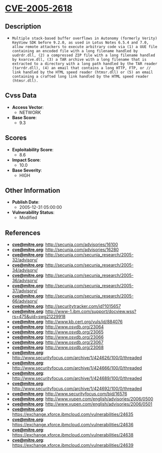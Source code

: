 
# [CVE-2005-2618](https://cve.mitre.org/cgi-bin/cvename.cgi?name=CVE-2005-2618)

## Description

- `Multiple stack-based buffer overflows in Autonomy (formerly Verity) KeyView SDK before 9.2.0, as used in Lotus Notes 6.5.4 and 7.0, allow remote attackers to execute arbitrary code via (1) a UUE file containing an encoded file with a long filename handled by uudrdr.dll, (2) a compressed ZIP file with a long filename handled by kvarcve.dll, (3) a TAR archive with a long filename that is extracted to a directory with a long path handled by the TAR reader (tarrdr.dll), (4) an email that contains a long HTTP, FTP, or // link handled by the HTML speed reader (htmsr.dll) or (5) an email containing a crafted long link handled by the HTML speed reader (htmsr.dll).`

## Cvss Data

- **Access Vector**:
  - NETWORK
- **Base Score**:
  - 9.3

## Scores

- **Exploitability Score**:
  - 8.6
- **Impact Score**:
  - 10.0
- **Base Severity**:
  - HIGH

## Other Information

- **Publish Date**:
  - 2005-12-31 05:00:00
- **Vulnerability Status**:
  - Modified

## References

- **cve@mitre.org**: http://secunia.com/advisories/16100
- **cve@mitre.org**: http://secunia.com/advisories/16280
- **cve@mitre.org**: http://secunia.com/secunia_research/2005-32/advisory/
- **cve@mitre.org**: http://secunia.com/secunia_research/2005-34/advisory/
- **cve@mitre.org**: http://secunia.com/secunia_research/2005-36/advisory/
- **cve@mitre.org**: http://secunia.com/secunia_research/2005-37/advisory/
- **cve@mitre.org**: http://secunia.com/secunia_research/2005-66/advisory/
- **cve@mitre.org**: http://securitytracker.com/id?1015657
- **cve@mitre.org**: http://www-1.ibm.com/support/docview.wss?rs=475&uid=swg21229918
- **cve@mitre.org**: http://www.kb.cert.org/vuls/id/884076
- **cve@mitre.org**: http://www.osvdb.org/23064
- **cve@mitre.org**: http://www.osvdb.org/23065
- **cve@mitre.org**: http://www.osvdb.org/23066
- **cve@mitre.org**: http://www.osvdb.org/23067
- **cve@mitre.org**: http://www.osvdb.org/23068
- **cve@mitre.org**: http://www.securityfocus.com/archive/1/424626/100/0/threaded
- **cve@mitre.org**: http://www.securityfocus.com/archive/1/424666/100/0/threaded
- **cve@mitre.org**: http://www.securityfocus.com/archive/1/424689/100/0/threaded
- **cve@mitre.org**: http://www.securityfocus.com/archive/1/424692/100/0/threaded
- **cve@mitre.org**: http://www.securityfocus.com/bid/16576
- **cve@mitre.org**: http://www.vupen.com/english/advisories/2006/0500
- **cve@mitre.org**: http://www.vupen.com/english/advisories/2006/0501
- **cve@mitre.org**: https://exchange.xforce.ibmcloud.com/vulnerabilities/24635
- **cve@mitre.org**: https://exchange.xforce.ibmcloud.com/vulnerabilities/24636
- **cve@mitre.org**: https://exchange.xforce.ibmcloud.com/vulnerabilities/24638
- **cve@mitre.org**: https://exchange.xforce.ibmcloud.com/vulnerabilities/24639
